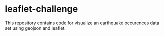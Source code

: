 # leaflet-challenge
This repository contains code for visualize an earthquake occurences data set using geojson and leaflet. 
